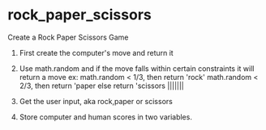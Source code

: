 # rock_paper_scissors
Create a Rock Paper Scissors Game
1. First create the computer's move and return it
  1. Use math.random and if the move falls within certain constraints it will return
    a move
      ex: math.random < 1/3, then return 'rock'
          math.random < 2/3, then return 'paper
          else return 'scissors
|||||||    
2. Get the user input, aka rock,paper or scissors

3. Store computer and human scores in two variables.